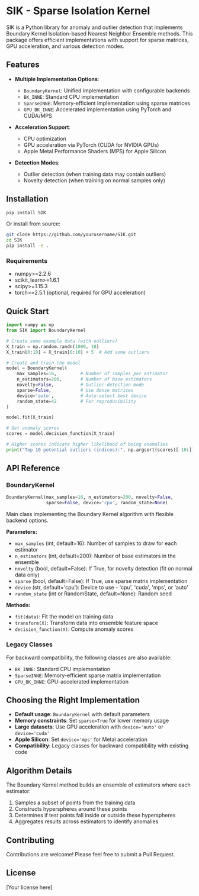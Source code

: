 # SIK - Sparse Isolation Kernel

SIK is a Python library for anomaly and outlier detection that implements Boundary Kernel Isolation-based Nearest Neighbor Ensemble methods. This package offers efficient implementations with support for sparse matrices, GPU acceleration, and various detection modes.

## Features

- **Multiple Implementation Options**:
  - `BoundaryKernel`: Unified implementation with configurable backends
  - `BK_INNE`: Standard CPU implementation
  - `SparseINNE`: Memory-efficient implementation using sparse matrices
  - `GPU_BK_INNE`: Accelerated implementation using PyTorch and CUDA/MPS

- **Acceleration Support**:
  - CPU optimization
  - GPU acceleration via PyTorch (CUDA for NVIDIA GPUs)
  - Apple Metal Performance Shaders (MPS) for Apple Silicon

- **Detection Modes**:
  - Outlier detection (when training data may contain outliers)
  - Novelty detection (when training on normal samples only)

## Installation

```bash
pip install SIK
```

Or install from source:

```bash
git clone https://github.com/yourusername/SIK.git
cd SIK
pip install -e .
```

### Requirements

- numpy>=2.2.6
- scikit_learn>=1.6.1
- scipy>=1.15.3
- torch>=2.5.1 (optional, required for GPU acceleration)

## Quick Start

```python
import numpy as np
from SIK import BoundaryKernel

# Create some example data (with outliers)
X_train = np.random.randn(1000, 10)
X_train[0:10] = X_train[0:10] + 5  # Add some outliers

# Create and train the model
model = BoundaryKernel(
    max_samples=16,         # Number of samples per estimator
    n_estimators=200,       # Number of base estimators
    novelty=False,          # Outlier detection mode
    sparse=False,           # Use dense matrices
    device='auto',          # Auto-select best device
    random_state=42         # For reproducibility
)

model.fit(X_train)

# Get anomaly scores
scores = model.decision_function(X_train)

# Higher scores indicate higher likelihood of being anomalies
print("Top 10 potential outliers (indices):", np.argsort(scores)[-10:])
```

## API Reference

### BoundaryKernel

```python
BoundaryKernel(max_samples=16, n_estimators=200, novelty=False, 
               sparse=False, device='cpu', random_state=None)
```

Main class implementing the Boundary Kernel algorithm with flexible backend options.

**Parameters:**
- `max_samples` (int, default=16): Number of samples to draw for each estimator
- `n_estimators` (int, default=200): Number of base estimators in the ensemble
- `novelty` (bool, default=False): If True, for novelty detection (fit on normal data only)
- `sparse` (bool, default=False): If True, use sparse matrix implementation
- `device` (str, default='cpu'): Device to use - 'cpu', 'cuda', 'mps', or 'auto'
- `random_state` (int or RandomState, default=None): Random seed

**Methods:**
- `fit(data)`: Fit the model on training data
- `transform(X)`: Transform data into ensemble feature space
- `decision_function(X)`: Compute anomaly scores

### Legacy Classes

For backward compatibility, the following classes are also available:

- `BK_INNE`: Standard CPU implementation
- `SparseINNE`: Memory-efficient sparse matrix implementation
- `GPU_BK_INNE`: GPU-accelerated implementation

## Choosing the Right Implementation

- **Default usage**: `BoundaryKernel` with default parameters
- **Memory constraints**: Set `sparse=True` for lower memory usage
- **Large datasets**: Use GPU acceleration with `device='auto'` or `device='cuda'`
- **Apple Silicon**: Set `device='mps'` for Metal acceleration
- **Compatibility**: Legacy classes for backward compatibility with existing code

## Algorithm Details

The Boundary Kernel method builds an ensemble of estimators where each estimator:
1. Samples a subset of points from the training data
2. Constructs hyperspheres around these points
3. Determines if test points fall inside or outside these hyperspheres
4. Aggregates results across estimators to identify anomalies

## Contributing

Contributions are welcome! Please feel free to submit a Pull Request.

## License

[Your license here]
